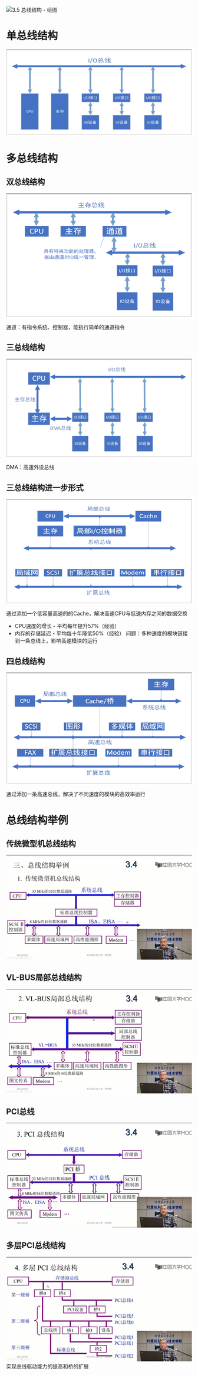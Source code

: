 ![3.5 总线结构 - 绘图](vx_images/3.5%20总线结构%20-%20绘图.vsdx)

# 单总线结构

![image 2020240228125835](vx_images/Pasted%20image%2020240228125835.png)

# 多总线结构

## 双总线结构

![image 20240228130738](vx_images/Pasted%20image%2020240228130738.png)

通道：有指令系统、控制器，能执行简单的通道指令

## 三总线结构

![image 20240228130754](vx_images/Pasted%20image%2020240228130754.png)

DMA：高速外设总线

## 三总线结构进一步形式

![image 20240228130803](vx_images/Pasted%20image%2020240228130803.png)

通过添加一个低容量高速的的Cache，解决高速CPU与低速内存之间的数据交换
- CPU速度的增长 - 平均每年提升57%（经验）
- 内存的存储延迟 - 平均每十年降低50%（经验）
问题：多种速度的模块链接到一条总线上，影响高速模块的运行

## 四总线结构

![image 20240228130810](vx_images/Pasted%20image%2020240228130810.png)

通过添加一条高速总线，解决了不同速度的模块的高效率运行

# 总线结构举例

## 传统微型机总线结构

![image 20240228130818](vx_images/Pasted%20image%2020240228130818.png)

## VL-BUS局部总线结构

![image 20240228130822](vx_images/Pasted%20image%2020240228130822.png)

## PCI总线

![image 20240228130826](vx_images/Pasted%20image%2020240228130826.png)

## 多层PCI总线结构

![image 20240228130839](vx_images/Pasted%20image%2020240228130839.png)
实现总线驱动能力的提高和桥的扩展

